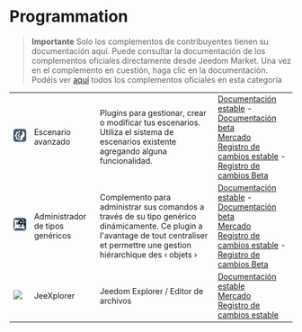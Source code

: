 
# Programmation


>**Importante**
>Solo los complementos de contribuyentes tienen su documentación aquí. Puede consultar la documentación de los complementos oficiales directamente desde Jeedom Market. Una vez en el complemento en cuestión, haga clic en la documentación.
>Podéis ver [aquí](https://market.jeedom.com/index.php?v=d&p=market&type=plugin&categorie=programming) todos los complementos oficiales en esta categoría


| | | | |
|--- | --- | --- | ---|
|<img src="advancedScenario/advancedScenario_icon.png" class="pluginLogo" width="100" />|Escenario avanzado|Plugins para gestionar, crear o modificar tus escenarios. Utiliza el sistema de escenarios existente agregando alguna funcionalidad.|[Documentación estable](http://fobsoft.github.io/jeedom-plugins-documentation/advancedScenario/fr_FR) - [Documentación beta](http://fobsoft.github.io/jeedom-plugins-documentation/advancedScenario/fr_FR)<br/>[Mercado](https://market.jeedom.com/index.php?v=d&p=market_display&id=4281)<br/>[Registro de cambios estable](http://fobsoft.github.io/jeedom-plugins-documentation/advancedScenario/es_ES/changelog) - [Registro de cambios Beta](http://fobsoft.github.io/jeedom-plugins-documentation/advancedScenario/es_ES/changelog)|
|<img src="genericTypeManager/genericTypeManager_icon.png" class="pluginLogo" width="100" />|Administrador de tipos genéricos|Complemento para administrar sus comandos a través de su tipo genérico dinámicamente. Ce plugin a l'avantage de tout centraliser et permettre une gestion hiérarchique des ‹ objets ›|[Documentación estable](http://fobsoft.github.io/jeedom-plugins-documentation/genericTypeManager/fr_FR) - [Documentación beta](http://fobsoft.github.io/jeedom-plugins-documentation/genericTypeManager/fr_FR)<br/>[Mercado](https://market.jeedom.com/index.php?v=d&p=market_display&id=4235)<br/>[Registro de cambios estable](http://fobsoft.github.io/jeedom-plugins-documentation/genericTypeManager/es_ES/changelog) - [Registro de cambios Beta](http://fobsoft.github.io/jeedom-plugins-documentation/genericTypeManager/es_ES/changelog)|
|<img src="jeexplorer/jeexplorer_icon.png" class="pluginLogo" width="100" />|JeeXplorer|Jeedom Explorer / Editor de archivos|[Documentación estable](https://kiboost.github.io/jeedom_docs/plugins/jeexplorer/es_ES/)<br/>[Mercado](https://market.jeedom.com/index.php?v=d&p=market_display&id=3690)<br/>[Registro de cambios estable](https://kiboost.github.io/jeedom_docs/plugins/jeexplorer/es_ES/changelog.html)|
